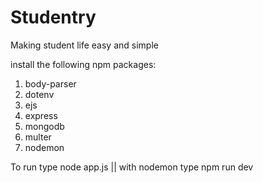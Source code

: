 # Studentry
Making student life easy and simple
 
install the following npm packages:
1. body-parser
2. dotenv
3. ejs
4. express
5. mongodb
6. multer
7. nodemon

To run type node app.js || with nodemon type npm run dev

